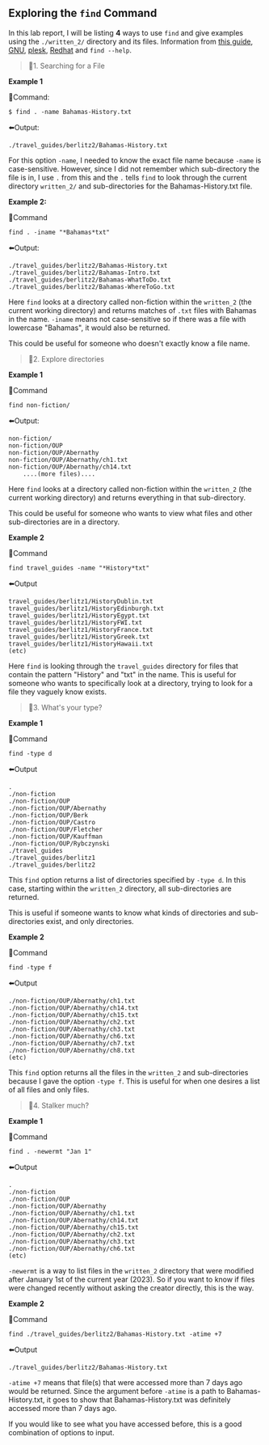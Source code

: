 Exploring the `find` Command
----------------------------

In this lab report, I will be listing **4** ways to use `find` and give examples using the `./written_2/` directory and its files.
Information from [this guide](https://kb.iu.edu/d/admm#:~:text=Use%20the%20Unix%20find%20command%20to%20search%20for,a%20filename%20or%20matching%20expression%2C%20such%20as%20%22%2A.txt%22.), [GNU](https://www.gnu.org/software/findutils/manual/html_mono/find.html), [plesk](https://www.plesk.com/blog/various/find-files-in-linux-via-command-line/), [Redhat](https://www.redhat.com/sysadmin/linux-find-command) and `find --help`. 


> 📌1. Searching for a File

**Example 1**

📩Command:
```
$ find . -name Bahamas-History.txt
```

⬅️Output:
```
./travel_guides/berlitz2/Bahamas-History.txt
```
For this option `-name`, I needed to know the exact file name because `-name` is case-sensitive. However, since I did not remember which sub-directory the file is in, I use `.` from this and the `.` tells `find` to look through the current directory `written_2/` and sub-directories for the Bahamas-History.txt file.  

**Example 2:**

📩Command
```
find . -iname "*Bahamas*txt"
```
⬅️Output:
```
./travel_guides/berlitz2/Bahamas-History.txt
./travel_guides/berlitz2/Bahamas-Intro.txt
./travel_guides/berlitz2/Bahamas-WhatToDo.txt
./travel_guides/berlitz2/Bahamas-WhereToGo.txt
```
Here `find` looks at a directory called non-fiction within the `written_2` (the current working directory) and returns matches of `.txt` files with Bahamas in the name. `-iname` means not case-sensitive so if there was a file with lowercase "Bahamas", it would also be returned.

This could be useful for someone who doesn't exactly know a file name.


> 📌2. Explore directories

**Example 1**

📩Command
```
find non-fiction/
```
⬅️Output:
```
non-fiction/
non-fiction/OUP
non-fiction/OUP/Abernathy
non-fiction/OUP/Abernathy/ch1.txt
non-fiction/OUP/Abernathy/ch14.txt
    ....(more files)....
```
Here `find` looks at a directory called non-fiction within the `written_2` (the current working directory) and returns everything in that sub-directory.

This could be useful for someone who wants to view what files and other sub-directories are in a directory.


**Example 2**

📩Command
```
find travel_guides -name "*History*txt"
```
⬅️Output
```
travel_guides/berlitz1/HistoryDublin.txt
travel_guides/berlitz1/HistoryEdinburgh.txt
travel_guides/berlitz1/HistoryEgypt.txt
travel_guides/berlitz1/HistoryFWI.txt
travel_guides/berlitz1/HistoryFrance.txt
travel_guides/berlitz1/HistoryGreek.txt
travel_guides/berlitz1/HistoryHawaii.txt
(etc)
```
Here `find` is looking through the `travel_guides` directory for files that contain the pattern "History" and "txt" in the name. This is useful for someone who wants to specifically look at a directory, trying to look for a file they vaguely know exists. 

> 📌3. What's your type?

**Example 1**

📩Command
```
find -type d
```
⬅️Output
```
.
./non-fiction
./non-fiction/OUP
./non-fiction/OUP/Abernathy
./non-fiction/OUP/Berk
./non-fiction/OUP/Castro
./non-fiction/OUP/Fletcher
./non-fiction/OUP/Kauffman
./non-fiction/OUP/Rybczynski
./travel_guides
./travel_guides/berlitz1
./travel_guides/berlitz2
```
This `find` option returns a list of directories specified by `-type d`. In this case, starting within the `written_2` directory, all sub-directories are returned.

This is useful if someone wants to know what kinds of directories and sub-directories exist, and only directories.

**Example 2**

📩Command
```
find -type f
```
⬅️Output
```
./non-fiction/OUP/Abernathy/ch1.txt
./non-fiction/OUP/Abernathy/ch14.txt
./non-fiction/OUP/Abernathy/ch15.txt
./non-fiction/OUP/Abernathy/ch2.txt
./non-fiction/OUP/Abernathy/ch3.txt
./non-fiction/OUP/Abernathy/ch6.txt
./non-fiction/OUP/Abernathy/ch7.txt
./non-fiction/OUP/Abernathy/ch8.txt
(etc)
```
This `find` option returns all the files in the `written_2` and sub-directories because I gave the option `-type f`. This is useful for when one desires a list of all files and only files.

> 📌4. Stalker much?


**Example 1**

📩Command
```
find . -newermt "Jan 1"
```

⬅️Output
```
.
./non-fiction
./non-fiction/OUP
./non-fiction/OUP/Abernathy
./non-fiction/OUP/Abernathy/ch1.txt
./non-fiction/OUP/Abernathy/ch14.txt
./non-fiction/OUP/Abernathy/ch15.txt
./non-fiction/OUP/Abernathy/ch2.txt
./non-fiction/OUP/Abernathy/ch3.txt
./non-fiction/OUP/Abernathy/ch6.txt
(etc)
```
`-newermt` is a way to list files in the `written_2` directory that were modified after January 1st of the current year (2023).  So if you want to know if files were changed recently without asking the creator directly, this is the way.


**Example 2**

📩Command
```
find ./travel_guides/berlitz2/Bahamas-History.txt -atime +7
```
⬅️Output
```
./travel_guides/berlitz2/Bahamas-History.txt
```
`-atime +7` means that file(s) that were accessed more than 7 days ago would be returned. Since the argument before `-atime` is a path to Bahamas-History.txt, it goes to show that Bahamas-History.txt was definitely accessed more than 7 days ago. 

If you would like to see what you have accessed before, this is a good combination of options to input. 
